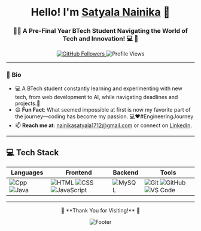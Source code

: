 

<h1 align="center"> Hello! I'm <a href="https://www.linkedin.com/in/satyala-nainika-900195322/" target="_blank">Satyala Nainika</a> 👋</h1>  
<h3 align="center">🌟🚀 A Pre-Final Year BTech Student Navigating the World of Tech and Innovation! 💻 🌟</h3>  

<p align="center">
  <a href="https://github.com/S-Nainika">
    <img src="https://img.shields.io/github/followers/S-Nainika?label=Follow&style=social" alt="GitHub Followers" />
  </a>
  <img src="https://komarev.com/ghpvc/?username=S-Nainika&color=yellow" alt="Profile Views" />
</p>

---

<div align="left">

### 🌱 **Bio**  
- 💻  A BTech student constantly learning and experimenting with new tech, from web development to AI, while navigating deadlines and projects.🚀  
- 😄 **Fun Fact**: What seemed impossible at first is now my favorite part of the journey—coding has become my passion. 💻❤️#EngineeringJourney
- 📫 **Reach me at**: [nainikasatyala1712@gmail.com](mailto:nainikasatyala1712@gmail.com) or connect on [LinkedIn](https://linkedin.com/in/satyala-nainika-900195322).  


</div>

---

## 💻 **Tech Stack**  

| **Languages**            | **Frontend**                | **Backend**                | **Tools**                  |
|---------------------------|-----------------------------|----------------------------|----------------------------|
| ![Cpp](https://skillicons.dev/icons?i=cpp) ![Java](https://skillicons.dev/icons?i=java)  | ![HTML](https://skillicons.dev/icons?i=html) ![CSS](https://skillicons.dev/icons?i=css) ![JavaScript](https://skillicons.dev/icons?i=js) | ![MySQL](https://skillicons.dev/icons?i=mysql) | ![Git](https://skillicons.dev/icons?i=git) ![GitHub](https://skillicons.dev/icons?i=github) ![VS Code](https://skillicons.dev/icons?i=vscode) |

---

<p align="center">  
  💖 **Thank You for Visiting!** 💖  
</p>  
<p align="center">
  <img src="https://capsule-render.vercel.app/api?type=waving&color=gradient&height=60&section=footer" alt="Footer" />
</p>  

